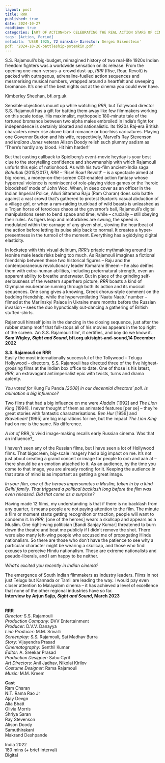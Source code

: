 ```yaml
---
layout: post
title: RRR
published: true
date: 2024-10-27
readtime: true
categories: [ART OF ACTION<br> CELEBRATING THE REAL ACTION STARS OF CINEMA']
tags: [Action, Period]
metadata: 'USSR 1925, 72 mins<br> Director: Sergei Eisenstein'
pdf: '2024-10-26-battleship-potemkin.pdf'
---
```


S.S. Rajamouli’s big-budget, reimagined history of two real-life 1920s Indian freedom fighters was a worldwide sensation on its release. From the opening one-man-versus-a-crowd dust-up, _RRR_ (Rise, Roar, Revolt) is packed with outrageous, adrenaline-fuelled action sequences and mesmerising musical numbers, wrapped around a heartfelt and sweeping bromance. It’s one of the best nights out at the cinema you could ever have.

Kimberley Sheehan, bfi.org.uk

Sensible objections mount up while watching _RRR_, but Tollywood director  
S.S. Rajamouli has a gift for batting them away like few filmmakers working on this scale today. His maximalist, mythopoeic 180-minute tale of the tortured bromance between two alpha males embroiled in India’s fight for independence is certainly bloated and nationalistic. Its 1920s Raj-era British characters never rise above bland romance or boo-hiss caricatures. Playing one Governor Buxton and his wife, respectively, Marvel’s Ray Stevenson and _Indiana Jones_ veteran Alison Doody relish such plummy sadism as ‘There’s hardly any blood. Hit him harder!’

But that casting callback to Spielberg’s event-movie heyday is your best clue to the storytelling confidence and showmanship with which Rajamouli unfurls this epic of nationhood. As with his two-film ancient-India saga _Bahubali_ (2015/2017), _RRR_ – ‘Rise! Roar! Revolt!’ – is a spectacle aimed at big rooms, a money-on-the-screen CGI-enabled action fantasy whose hyperreal violence is reminiscent of role-playing video games or the ‘heroic bloodshed’ mode of John Woo. When, in deep cover as an officer in the Indian Imperial Police, Alluri Sitarama Raju (Ram Charan) does solo battle against a vast crowd that’s gathered to protest Buxton’s casual abduction of a village girl, or when a ram-raiding truckload of wild beasts is unleashed as a Trojan horse of ferocious chaos at the governor’s ball, Rajamouli’s digital manipulations seem to bend space and time, while – crucially – still obeying their rules. As tigers leap and motorbikes are swung, the speed is modulated within the carnage of any given shot, slowing the heartbeat of the action before letting its pulse skip back to normal. It creates a hyper-presentness in the turmoil of the moment. Everything has a giddying digital elasticity.

In lockstep with this visual delirium, _RRR_’s priapic mythmaking around its leonine male leads risks being too much. As Rajamouli imagines a fictional friendship between these two historical figures – Raju and the contemporaneous revolutionary leader Komaram Bheem – he also deifies them with extra-human abilities, including preternatural strength, even an apparent ability to breathe underwater. But in place of the grinding self-seriousness of the western superhero picture, _RRR_ boasts a kind of Olympian exuberance running through both its action and its musical sequences. One song gives a knowing, Greek chorus-style comment on the budding friendship, while the hyperventilating ‘Naatu Naatu’ number – filmed at the Mariinskyi Palace in Ukraine mere months before the Russian invasion – sees the duo hypnotically out-dancing a gathering of British stuffed-shirts.

Rajamouli himself joins in the dancing in the closing sequence, just after the rubber stamp motif that full-stops all of his movies appears in the top right of the screen. ‘An S.S. Rajamouli film’, it certifies, and boy do we know it.  
**Sam Wigley, _Sight and Sound_, bfi.org.uk/sight-and-sound,14 December 2022**  

**S.S. Rajamouli on RRR**  
Easily the most internationally successful of the Tollywood – Telugu Hollywood – directors, S.S. Rajamouli has directed three of the five highest-grossing films at the Indian box office to date. One of those is his latest, _RRR_, an extravagant antiimperialist epic with twists, turns and drama aplenty.

_You voted for_ Kung Fu Panda _[2008] in our decennial directors’ poll. Is animation a big influence?_

Two films that had a big influence on me were _Aladdin_ [1992] and _The Lion King_ [1994]. I never thought of them as animated features [per se] – they’re great stories with fantastic characterisations. _Ben Hur_ [1959] and _Braveheart_ [1995] are big inspirations for me, but the impact _The Lion King_ had on me is the same. No difference.

_A lot of_ RRR_’s vivid image-making recalls early Russian cinema. Was that an influence?_

I haven’t seen any of the Russian films, but I have seen a lot of Hollywood films. That bigscreen, big-scale imagery had a big impact on me. It’s not just about creating a grand conceit or image for people to ooh and aah at – there should be an emotion attached to it. As an audience, by the time you come to that image, you are already rooting for it. Keeping the audience in that state of mind is as important as getting a great image.

_In your film, one of the heroes impersonates a Muslim, taken in by a kind Delhi family. That triggered a political backlash long before the film was even released. Did that come as a surprise?_

Having made 12 films, my understanding is that if there is no backlash from any quarter, it means people are not paying attention to the film. The minute a film or moment starts getting recognition or traction, people will want to condemn it. In _RRR_, [one of the heroes] wears a skullcap and appears as a Muslim. One right-wing politician [Bandi Sanjay Kumar] threatened to burn down the theatre and beat me publicly if I didn’t remove the shot. There were also many left-wing people who accused me of propagating Hindu nationalism. So there are those who don’t have the patience to see why a particular character might be wearing a skullcap, and those who find excuses to perceive Hindu nationalism. These are extreme nationalists and pseudo-liberals, and I am happy to be neither.

_What’s excited you recently in Indian cinema?_

The emergence of South Indian filmmakers as industry leaders. Films in not just Telugu but Kannada or Tamil are leading the way. I would pay even closer attention to Malayalam cinema – it has achieved a level of excellence that none of the other regional industries have so far.  
**Interview by Arjun Sajip, _Sight and Sound_, March 2023**  
<br>

**RRR**  
_Director:_ S.S. Rajamouli  
_Production Company:_ DVV Entertainment  
_Producer:_ D.V.V. Danayya  
_Line Producer:_ M.M. Srivalli  
_Screenplay:_ S.S. Rajamouli, Sai Madhav Burra  
_Story:_ Vijayendra Prasad  
_Cinematography:_ Senthil Kumar  
_Editor:_ A. Sreekar Prasad  
_Production Designer:_ Sabu Cyril  
_Art Directors:_ Anil Jadhav, Nikolai Kirilov  
_Costume Designer:_ Rama Rajamouli  
_Music:_ M.M. Kreem  

**Cast**  
Ram Charan  
N.T. Rama Rao Jr  
Ajay Devgn  
Alia Bhatt  
Olivia Morris  
Shriya Saran  
Ray Stevenson  
Alison Doody  
Samuthirakani  
Makrand Deshpande  

India 2022  
180 mins (+ brief interval)  
Digital  

<!--stackedit_data:
eyJoaXN0b3J5IjpbNzU4MDA4OTQ0XX0=
-->